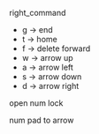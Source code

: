 right_command
  - g -> end
  - t -> home
  - f -> delete forward
  - w -> arrow up
  - a -> arrow left
  - s -> arrow down
  - d -> arrow right

open num lock

num pad to arrow